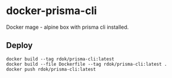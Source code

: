 # docker-prisma-cli
Docker mage - alpine box with prisma cli installed. 

## Deploy

```
docker build --tag rdok/prisma-cli:latest
docker build --file Dockerfile --tag rdok/prisma-cli:latest .
docker push rdok/prisma-cli:latest
```

